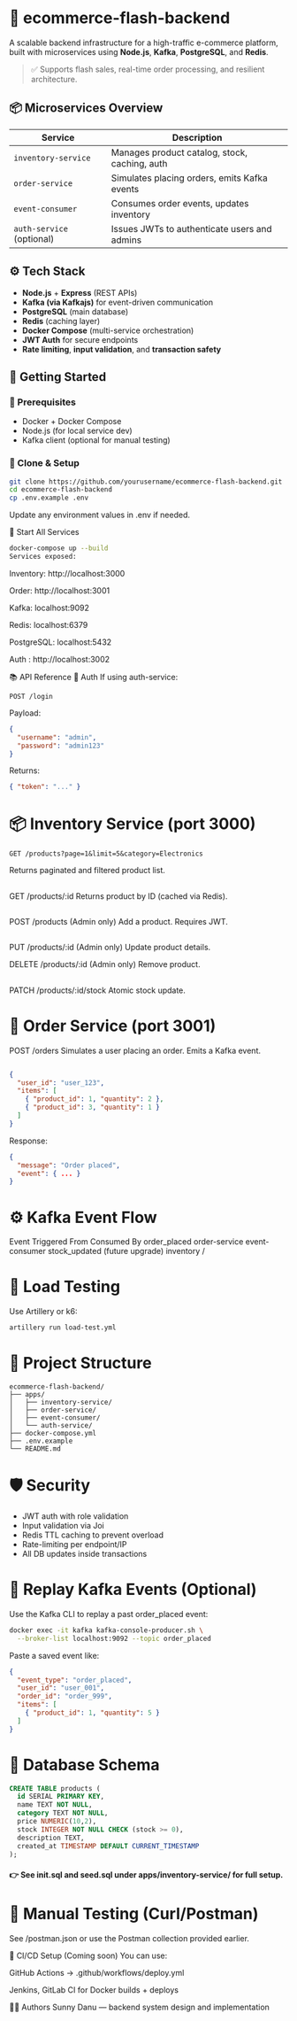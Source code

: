 # 🛒 ecommerce-flash-backend

A scalable backend infrastructure for a high-traffic e-commerce platform, built with microservices using **Node.js**, **Kafka**, **PostgreSQL**, and **Redis**.

> ✅ Supports flash sales, real-time order processing, and resilient architecture.

## 📦 Microservices Overview

| Service           | Description                                               |
|------------------|-----------------------------------------------------------|
| `inventory-service` | Manages product catalog, stock, caching, auth           |
| `order-service`     | Simulates placing orders, emits Kafka events            |
| `event-consumer`    | Consumes order events, updates inventory                |
| `auth-service` (optional) | Issues JWTs to authenticate users and admins |

## ⚙️ Tech Stack

- **Node.js** + **Express** (REST APIs)
- **Kafka (via Kafkajs)** for event-driven communication
- **PostgreSQL** (main database)
- **Redis** (caching layer)
- **Docker Compose** (multi-service orchestration)
- **JWT Auth** for secure endpoints
- **Rate limiting**, **input validation**, and **transaction safety**

## 🚀 Getting Started

### 🔧 Prerequisites

- Docker + Docker Compose
- Node.js (for local service dev)
- Kafka client (optional for manual testing)

### 🔄 Clone & Setup

```bash
git clone https://github.com/yourusername/ecommerce-flash-backend.git
cd ecommerce-flash-backend
cp .env.example .env
```
Update any environment values in .env if needed.

🐳 Start All Services
 ```bash
docker-compose up --build
Services exposed:
```
Inventory: http://localhost:3000

Order: http://localhost:3001

Kafka: localhost:9092

Redis: localhost:6379

PostgreSQL: localhost:5432

Auth :  http://localhost:3002

📚 API Reference
🔐 Auth
If using auth-service:

```http
POST /login
```
Payload:
```json
{
  "username": "admin",
  "password": "admin123"
}
```
Returns:

```json
{ "token": "..." }
```

# 📦 Inventory Service (port 3000)

```http
GET /products?page=1&limit=5&category=Electronics
```
Returns paginated and filtered product list.
##
GET /products/:id
Returns product by ID (cached via Redis).
##
POST /products (Admin only)
Add a product. Requires JWT.
##
PUT /products/:id (Admin only)
Update product details.


DELETE /products/:id (Admin only)
Remove product.
##
PATCH /products/:id/stock
Atomic stock update.

# 🛒 Order Service (port 3001)

POST /orders
Simulates a user placing an order. Emits a Kafka event.

```json

{
  "user_id": "user_123",
  "items": [
    { "product_id": 1, "quantity": 2 },
    { "product_id": 3, "quantity": 1 }
  ]
}
```
Response:

```json
{
  "message": "Order placed",
  "event": { ... }
}
```
# ⚙️ Kafka Event Flow

Event	Triggered From	Consumed By
order_placed	order-service	event-consumer
stock_updated	(future upgrade)	inventory /  

# 🧪 Load Testing
Use Artillery or k6:

```bash
artillery run load-test.yml
```
# 🧰 Project Structure
```vbnet
ecommerce-flash-backend/
├── apps/
│   ├── inventory-service/
│   ├── order-service/
│   ├── event-consumer/
│   └── auth-service/       
├── docker-compose.yml
├── .env.example
└── README.md
```
# 🛡 Security

- JWT auth with role validation
- Input validation via Joi 
- Redis TTL caching to prevent overload
- Rate-limiting per endpoint/IP
- All DB updates inside transactions

# 🔁 Replay Kafka Events (Optional)

Use the Kafka CLI to replay a past order_placed event:

```bash
docker exec -it kafka kafka-console-producer.sh \
  --broker-list localhost:9092 --topic order_placed
  ```
Paste a saved event like:

```json
{
  "event_type": "order_placed",
  "user_id": "user_001",
  "order_id": "order_999",
  "items": [
    { "product_id": 1, "quantity": 5 }
  ]
}
```
# 🧼 Database Schema
```sql
CREATE TABLE products (
  id SERIAL PRIMARY KEY,
  name TEXT NOT NULL,
  category TEXT NOT NULL,
  price NUMERIC(10,2),
  stock INTEGER NOT NULL CHECK (stock >= 0),
  description TEXT,
  created_at TIMESTAMP DEFAULT CURRENT_TIMESTAMP
);
```
#### 👉 See init.sql and seed.sql under apps/inventory-service/ for full setup.

# 🧪 Manual Testing (Curl/Postman)

See /postman.json or use the Postman collection provided earlier.

🚀 CI/CD Setup (Coming soon)
You can use:

GitHub Actions → .github/workflows/deploy.yml

Jenkins, GitLab CI for Docker builds + deploys

🧑‍💻 Authors
Sunny Danu — backend system design and implementation
